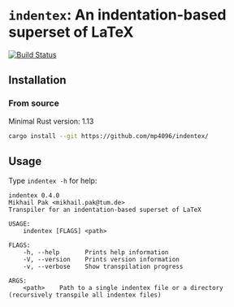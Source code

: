 # `indentex`: An indentation-based superset of LaTeX


[![Build Status](https://travis-ci.org/mp4096/indentex.svg?branch=master)](https://travis-ci.org/mp4096/indentex)


## Installation

### From source
Minimal Rust version: 1.13

```sh
cargo install --git https://github.com/mp4096/indentex/
```

## Usage
Type `indentex -h` for help:

```
indentex 0.4.0
Mikhail Pak <mikhail.pak@tum.de>
Transpiler for an indentation-based superset of LaTeX

USAGE:
    indentex [FLAGS] <path>

FLAGS:
    -h, --help       Prints help information
    -V, --version    Prints version information
    -v, --verbose    Show transpilation progress

ARGS:
    <path>    Path to a single indentex file or a directory (recursively transpile all indentex files)
```
